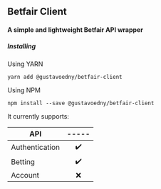 ## Betfair Client
#### A simple and lightweight Betfair API wrapper

##### Installing

Using YARN

```
yarn add @gustavoedny/betfair-client
```

Using NPM

```
npm install --save @gustavoedny/betfair-client
```

It currently supports:

| API              |-----|
|------------------|:---:|
| Authentication   |  ✔️  |
| Betting          |  ✔️  |
| Account          |  ❌ |